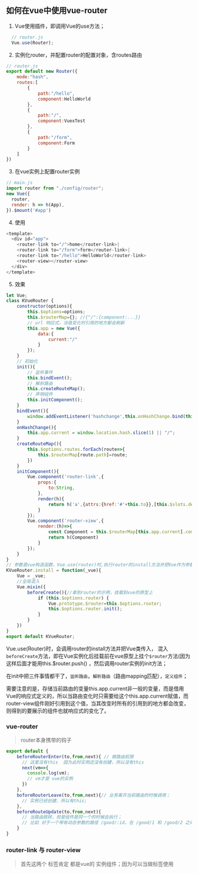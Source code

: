 ## 如何在vue中使用vue-router
1. Vue使用插件，即调用Vue的use方法；
```js
  // router.js 
  Vue.use(Router);
```
2. 实例化router，并配置router的配置对象，含routes路由
```js
// router.js 
export default new Router({
    mode:"hash",
    routes:[
        {
            path:"/hello",
            component:HelloWorld
        },
        {
            path:"/",
            component:VuexTest
        },
        {
            path:"/form",
            component:Form
        }
    ]
})
```
3. 在vue实例上配置router实例
```js
// main.js
import router from "./config/router";
new Vue({
  router,
  render: h => h(App),
}).$mount('#app')
```
4. 使用
```js
<template>
  <div id="app">
    <router-link to="/">home</router-link>|
    <router-link to="/form">form</router-link>|
    <router-link to="/hello">HelloWorld</router-link>
    <router-view></router-view>
  </div>
</template>
``` 
5. 效果
```js
let Vue;
class KVueRouter {
    constructor(options){
        this.$options=options;
        this.$routerMap={}; //{"/":{component:...}}
        // url 响应式，当值变化时引用的地方都会刷新
        this.app = new Vue({
            data:{
                current:"/"
            }
        });
    }
    // 初始化
    init(){
        // 监听事件
        this.bindEvent();
        // 解析路由
        this.createRouteMap();
        // 声明组件
        this.initComponent();
    }
    bindEvent(){
        window.addEventListener('hashchange',this.onHashChange.bind(this));
    }
    onHashChange(){
        this.app.current = window.location.hash.slice(1) || "/";
    }
    createRouteMap(){
        this.$options.routes.forEach(route=>{
            this.$routerMap[route.path]=route;
        })
    }
    initComponent(){
        Vue.component('router-link',{
            props:{
                to:String,
            },
            render(h){
                return h('a',{attrs:{href:'#'+this.to}},[this.$slots.default])
            }
        });
        Vue.component('router-view',{
            render:(h)=>{
                const Component = this.$routerMap[this.app.current].component;
                return h(Component)
            }
        });
    }
}
// 参数是vue构造函数，Vue.use(router)时,执行router的install方法并把Vue作为参数传入
KVueRouter.install = function(_vue){
    Vue = _vue;
    //全局混入
    Vue.mixin({
        beforeCreate(){//拿到router的示例，挂载到vue的原型上
            if (this.$options.router) {
                Vue.prototype.$router=this.$options.router;
                this.$options.router.init();
            }
        }
    })
}
export default KVueRouter;
```
Vue.use(Router)时，会调用router的install方法并把Vue类传入，
混入`beforeCreate`方法，即在Vue实例化后挂载前在vue原型上挂个`$router`方法(因为这样后面才能用this.$router.push()
，然后调用router实例的init方法；

在init中把三件事情都干了，`监听路由`，`解析路由`（路由mapping匹配），`定义组件`；

需要注意的是，存储当前路由的变量this.app.current非一般的变量，而是借用Vue的响应式定义的，所以当路由变化时只需要给这个this.app.current赋值，而router-view组件刚好引用到这个值，当其改变时所有的引用到的地方都会改变，则得到的要展示的组件也就响应式的变化了。











### vue-router
> router本身携带的钩子
```js
export default {
    beforeRouterEnter(to,from,next){ // 做路由权限
      // 这里没有this  因为此时实例还没有创建，所以没有this
      next(vm=>{
        console.log(vm);
        // vm才是 vue的实例
      })
    },
    boforeRouterLeave(to,from,next){// 业务离开当前路由的时候调用；
      // 实例已经创建，所以有this;
    },
    beforeRouteUpdate(to,from,next){
      // 当路由跳转，但是组件是同一个的时候会执行；
      // 比如 对于一个带有动态参数的路径 /good/:id，在 /good/1 和 /good/2 之间跳转的时候
    }
}
```
### router-link 与 router-view
> 首先这两个 标签肯定 都是vue的 实例组件；因为可以当做标签使用
